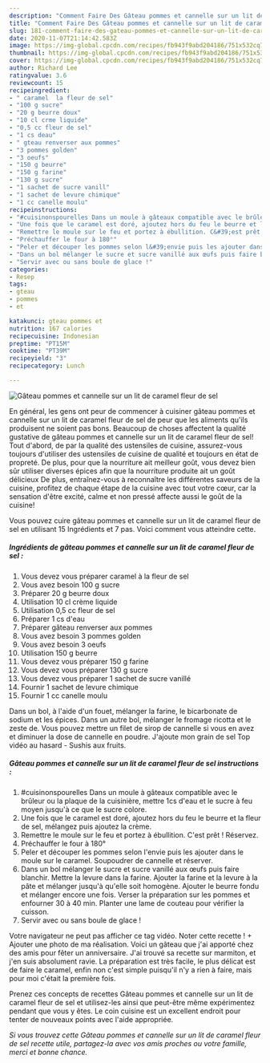 ```yaml
---
description: "Comment Faire Des Gâteau pommes et cannelle sur un lit de caramel fleur de sel"
title: "Comment Faire Des Gâteau pommes et cannelle sur un lit de caramel fleur de sel"
slug: 181-comment-faire-des-gateau-pommes-et-cannelle-sur-un-lit-de-caramel-fleur-de-sel
date: 2020-11-07T21:14:42.583Z
image: https://img-global.cpcdn.com/recipes/fb943f9abd204186/751x532cq70/gateau-pommes-et-cannelle-sur-un-lit-de-caramel-fleur-de-sel-photo-principale-de-la-recette.jpg
thumbnail: https://img-global.cpcdn.com/recipes/fb943f9abd204186/751x532cq70/gateau-pommes-et-cannelle-sur-un-lit-de-caramel-fleur-de-sel-photo-principale-de-la-recette.jpg
cover: https://img-global.cpcdn.com/recipes/fb943f9abd204186/751x532cq70/gateau-pommes-et-cannelle-sur-un-lit-de-caramel-fleur-de-sel-photo-principale-de-la-recette.jpg
author: Richard Lee
ratingvalue: 3.6
reviewcount: 15
recipeingredient:
- " caramel  la fleur de sel"
- "100 g sucre"
- "20 g beurre doux"
- "10 cl crme liquide"
- "0,5 cc fleur de sel"
- "1 cs deau"
- " gteau renverser aux pommes"
- "3 pommes golden"
- "3 oeufs"
- "150 g beurre"
- "150 g farine"
- "130 g sucre"
- "1 sachet de sucre vanill"
- "1 sachet de levure chimique"
- "1 cc canelle moulu"
recipeinstructions:
- "#cuisinonspourelles Dans un moule à gâteaux compatible avec le brûleur ou la plaque de la cuisinière, mettre 1cs d&#39;eau et le sucre à feu moyen jusqu&#39;à ce que le sucre colore."
- "Une fois que le caramel est doré, ajoutez hors du feu le beurre et la fleur de sel, mélangez puis ajoutez la crème."
- "Remettre le moule sur le feu et portez à ébullition. C&#39;est prêt ! Réservez."
- "Préchauffer le four à 180°"
- "Peler et découper les pommes selon l&#39;envie puis les ajouter dans le moule sur le caramel. Soupoudrer de cannelle et réserver."
- "Dans un bol mélanger le sucre et sucre vanillé aux œufs puis faire blanchir. Mettre la levure dans la farine. Ajouter la farine et la levure à la pâte et mélanger jusqu&#39;à qu&#39;elle soit homogène. Ajouter le beurre fondu et mélanger encore une fois. Verser la préparation sur les pommes et enfourner 30 à 40 min. Planter une lame de couteau pour vérifier la cuisson."
- "Servir avec ou sans boule de glace !"
categories:
- Resep
tags:
- gteau
- pommes
- et

katakunci: gteau pommes et 
nutrition: 167 calories
recipecuisine: Indonesian
preptime: "PT15M"
cooktime: "PT39M"
recipeyield: "3"
recipecategory: Lunch

---
```



![Gâteau pommes et cannelle sur un lit de caramel fleur de sel](https://img-global.cpcdn.com/recipes/fb943f9abd204186/751x532cq70/gateau-pommes-et-cannelle-sur-un-lit-de-caramel-fleur-de-sel-photo-principale-de-la-recette.jpg)

En général, les gens ont peur de commencer à cuisiner gâteau pommes et cannelle sur un lit de caramel fleur de sel de peur que les aliments qu'ils produisent ne soient pas bons. Beaucoup de choses affectent la qualité gustative de gâteau pommes et cannelle sur un lit de caramel fleur de sel! Tout d'abord, de par la qualité des ustensiles de cuisine, assurez-vous toujours d'utiliser des ustensiles de cuisine de qualité et toujours en état de propreté. De plus, pour que la nourriture ait meilleur goût, vous devez bien sûr utiliser diverses épices afin que la nourriture produite ait un goût délicieux De plus, entraînez-vous à reconnaître les différentes saveurs de la cuisine, profitez de chaque étape de la cuisine avec tout votre cœur, car la sensation d'être excité, calme et non pressé affecte aussi le goût de la cuisine!

<!--inarticleads1-->

Vous pouvez cuire gâteau pommes et cannelle sur un lit de caramel fleur de sel en utilisant 15 Ingrédients et 7 pas. Voici comment vous atteindre cette.

##### Ingrédients de gâteau pommes et cannelle sur un lit de caramel fleur de sel :

1. Vous devez vous préparer  caramel à la fleur de sel
1. Vous avez besoin 100 g sucre
1. Préparer 20 g beurre doux
1. Utilisation 10 cl crème liquide
1. Utilisation 0,5 cc fleur de sel
1. Préparer 1 cs d&#39;eau
1. Préparer  gâteau renverser aux pommes
1. Vous avez besoin 3 pommes golden
1. Vous avez besoin 3 oeufs
1. Utilisation 150 g beurre
1. Vous devez vous préparer 150 g farine
1. Vous devez vous préparer 130 g sucre
1. Vous devez vous préparer 1 sachet de sucre vanillé
1. Fournir 1 sachet de levure chimique
1. Fournir 1 cc canelle moulu


Dans un bol, à l&#39;aide d&#39;un fouet, mélanger la farine, le bicarbonate de sodium et les épices. Dans un autre bol, mélanger le fromage ricotta et le zeste de. Vous pouvez mettre un filet de sirop de cannelle si vous en avez et diminuer la dose de cannelle en poudre. J&#39;ajoute mon grain de sel Top vidéo au hasard - Sushis aux fruits. 

<!--inarticleads2-->

##### Gâteau pommes et cannelle sur un lit de caramel fleur de sel instructions :

1. #cuisinonspourelles Dans un moule à gâteaux compatible avec le brûleur ou la plaque de la cuisinière, mettre 1cs d&#39;eau et le sucre à feu moyen jusqu&#39;à ce que le sucre colore.
1. Une fois que le caramel est doré, ajoutez hors du feu le beurre et la fleur de sel, mélangez puis ajoutez la crème.
1. Remettre le moule sur le feu et portez à ébullition. C&#39;est prêt ! Réservez.
1. Préchauffer le four à 180°
1. Peler et découper les pommes selon l&#39;envie puis les ajouter dans le moule sur le caramel. Soupoudrer de cannelle et réserver.
1. Dans un bol mélanger le sucre et sucre vanillé aux œufs puis faire blanchir. Mettre la levure dans la farine. Ajouter la farine et la levure à la pâte et mélanger jusqu&#39;à qu&#39;elle soit homogène. Ajouter le beurre fondu et mélanger encore une fois. Verser la préparation sur les pommes et enfourner 30 à 40 min. Planter une lame de couteau pour vérifier la cuisson.
1. Servir avec ou sans boule de glace !


Votre navigateur ne peut pas afficher ce tag vidéo. Noter cette recette ! + Ajouter une photo de ma réalisation. Voici un gâteau que j&#39;ai apporté chez des amis pour fêter un anniversaire. J&#39;ai trouvé sa recette sur marmiton, et j&#39;en suis absolument ravie. La préparation est très facile, le plus délicat est de faire le caramel, enfin non c&#39;est simple puisqu&#39;il n&#39;y a rien à faire, mais pour moi c&#39;était la première fois. 

<!--inarticleads1-->

<p>
Prenez ces concepts de recettes Gâteau pommes et cannelle sur un lit de caramel fleur de sel et utilisez-les ainsi que peut-être même expérimentez pendant que vous y êtes. Le coin cuisine est un excellent endroit pour tenter de nouveaux points avec l'aide appropriée.
</p>

<p>
<i>Si vous trouvez cette Gâteau pommes et cannelle sur un lit de caramel fleur de sel recette utile, partagez-la avec vos amis proches ou votre famille, merci et bonne chance.</i>
</p>
